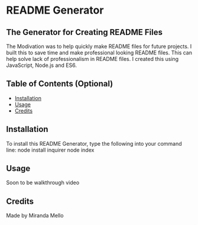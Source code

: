 # README Generator

## The Generator for Creating README Files

The Modivation was to help quickly make README files for future projects.
I built this to save time and make professional looking README files.
This can help solve lack of professionalism in README files.
I created this using JavaScript, Node.js and ES6.

## Table of Contents (Optional)

- [Installation](#installation)
- [Usage](#usage)
- [Credits](#credits)

## Installation

To install this README Generator, type the following into your command line:
node install inquirer
node index

## Usage

Soon to be walkthrough video 

## Credits

Made by Miranda Mello
